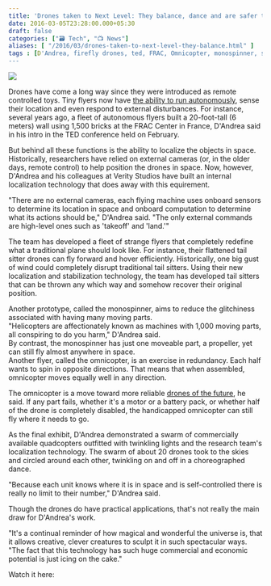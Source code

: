 ```yaml
---
title: 'Drones taken to Next Level: They balance, dance and are safer than ever!'
date: 2016-03-05T23:28:00.000+05:30
draft: false
categories: ["🗃️ Tech", "📺 News"]
aliases: [ "/2016/03/drones-taken-to-next-level-they-balance.html" ]
tags : [D'Andrea, firefly drones, ted, FRAC, Omnicopter, monospinner, safety, drones, Technology]
---
```


[![](httpss://2.bp.blogspot.com/-gtUCQkEW69o/Vtsd4OI1N3I/AAAAAAAADLM/7faeLJ4l4MM/s640/ted2016.jpg)](httpss://2.bp.blogspot.com/-gtUCQkEW69o/Vtsd4OI1N3I/AAAAAAAADLM/7faeLJ4l4MM/s1600/ted2016.jpg)

  
Drones have come a long way since they were introduced as remote controlled toys. Tiny flyers now have [the ability to run autonomously](https://www.livescience.com/53231-vertigo-robot-drives-up-walls.html), sense their location and even respond to external disturbances. For instance, several years ago, a fleet of autonomous flyers built a 20-foot-tall (6 meters) wall using 1,500 bricks at the FRAC Center in France, D'Andrea said in his intro in the TED conference held on February.  
  
But behind all these functions is the ability to localize the objects in space. Historically, researchers have relied on external cameras (or, in the older days, remote control) to help position the drones in space. Now, however, D'Andrea and his colleagues at Verity Studios have built an internal localization technology that does away with this equirement.  
  
"There are no external cameras, each flying machine uses onboard sensors to determine its location in space and onboard computation to determine what its actions should be," D'Andrea said. "The only external commands are high-level ones such as 'takeoff' and 'land.'"  
  
The team has developed a fleet of strange flyers that completely redefine what a traditional plane should look like. For instance, their flattened tail sitter drones can fly forward and hover efficiently. Historically, one big gust of wind could completely disrupt traditional tail sitters. Using their new localization and stabilization technology, the team has developed tail sitters that can be thrown any which way and somehow recover their original position.  
  
Another prototype, called the monospinner, aims to reduce the glitchiness associated with having many moving parts.  
"Helicopters are affectionately known as machines with 1,000 moving parts, all conspiring to do you harm," D'Andrea said.  
By contrast, the monospinner has just one moveable part, a propeller, yet can still fly almost anywhere in space.  
Another flyer, called the omnicopter, is an exercise in redundancy. Each half wants to spin in opposite directions. That means that when assembled, omnicopter moves equally well in any direction.  
  
The omnicopter is a move toward more reliable [drones of the future](https://www.livescience.com/45152-drones-surprising-uses.html), he said. If any part fails, whether it's a motor or a battery pack, or whether half of the drone is completely disabled, the handicapped omnicopter can still fly where it needs to go.  
  
As the final exhibit, D'Andrea demonstrated a swarm of commercially available quadcopters outfitted with twinkling lights and the research team's localization technology. The swarm of about 20 drones took to the skies and circled around each other, twinkling on and off in a choreographed dance.  
  
"Because each unit knows where it is in space and is self-controlled there is really no limit to their number," D'Andrea said.  
  
Though the drones do have practical applications, that's not really the main draw for D'Andrea's work.  
  
"It's a continual reminder of how magical and wonderful the universe is, that it allows creative, clever creatures to sculpt it in such spectacular ways. "The fact that this technology has such huge commercial and economic potential is just icing on the cake."  

  

Watch it here: